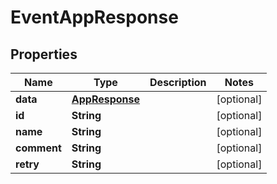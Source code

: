 

# EventAppResponse


## Properties

| Name | Type | Description | Notes |
|------------ | ------------- | ------------- | -------------|
|**data** | [**AppResponse**](AppResponse.md) |  |  [optional] |
|**id** | **String** |  |  [optional] |
|**name** | **String** |  |  [optional] |
|**comment** | **String** |  |  [optional] |
|**retry** | **String** |  |  [optional] |



